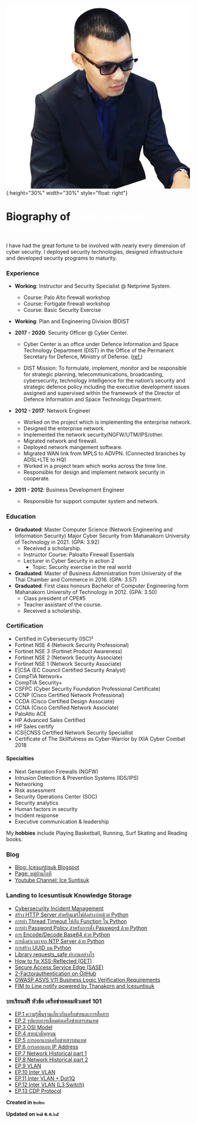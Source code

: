 ![](/img/ice.png){:height="30%" width="30%" style="float: right"}

# Biography of <font color="white"> Capt.Suntisuk Thepthong </font>

I have had the great fortune to be involved with nearly every dimension of cyber security. I deployed security technologies, designed infrastructure and developed security programs to maturity. 

### **Experience**

* **Working**: Instructor and Security Specialist @ Netprime System.
    * Course: Palo Alto firewall workshop
    * Course: Fortigate firewall workshop
    * Course: Basic Security Exercise
* **Working**: Plan and Engineering Division @DIST

* **2017 - 2020**: Security Officer @ Cyber Center.
    * Cyber Center is an office under Defence Information and Space Technology Department (DIST) in the Office of the Permanent Secretary for Defence, Ministry of Defense. ([ref.](http://dist.mod.go.th/Recommend/Responsibility.aspx ))

    * DIST Mission: To formulate, implement, monitor and be responsible for strategic planning, telecommunications, broadcasting, cybersecurity, technology intelligence for the nation’s security and strategic defence policy including the executive development issues assigned and supervised within the framework of the Director of Defence Information and Space Technology Department.

* **2012 - 2017**: Network Engineer
    * Worked on the project which is implementing the enterprise network.
    * Designed the enterprise network.
    * Implemented the network security/NGFW/UTM/IPS/other.
    * Migrated network and firewall.
    * Deployed network mangement software.
    * Migrated WAN link from MPLS to ADVPN. (Connected branches by ADSL+LTE to HQ)
    * Worked in a project team which works across the time line.
    * Responsible for design and implement network security in cooperate.

* **2011 - 2012**: Business Development Engineer
    * Responsible for support computer system and network.


### **Education**

* **Graduated**: Master Computer Science (Network Engineering and Information Security) Major Cyber Security from Mahanakorn University of Technology in 2021. (GPA: 3.92)
    * Received a scholarship.
    * Instructor Course:  Paloalto Firewall Essentials 
    * Lecturer in Cyber Security in action 2
        * Topic: Security exercise in the real world
* **Graduated**: Master of Business Administration from University of the Thai Chamber and Commerce in 2016. (GPA: 3.57)
* **Graduated**: First class honours Bachelor of Computer Engineering form Mahanakorn University of Technology in 2012. (GPA: 3.50)
    * Class president of CPE#5
    * Teacher assistant of the course.
    * Received a scholarship.

### **Certification**

* Certified in Cybersecurity (ISC)²
* Fortinet NSE 4 (Network Security Professional)
* Fortinet NSE 3 (Fortinet Product Awareness)
* Fortinet NSE 2 (Network Security Associate)
* Fortinet NSE 1 (Network Security Associate)
* E\|CSA (EC Council Certified Security Analyst)
* CompTIA Network+
* CompTIA Security+
* CSFPC (Cyber Security Foundation Professional Certificate)
* CCNP (Cisco Certified Network Professional)
* CCDA (Cisco Certified Design Associate)
* CCNA (Cisco Certified Network Associate)
* PaloAlto ACE
* HP Advanced Sales Certified 
* HP Sales certify
* ICSI\|CNSS Certified Network Security Speciallist
* Certificate of The Skillfulness as Cyber-Warrior by IXIA Cyber Combat 2018

#### **Specialties**

* Next Generation Firewalls (NGFW)
* Intrusion Detection & Prevention Systems (IDS/IPS)
* Networking
* Risk assessment 
* Security Operations Center (SOC)
* Security analytics
* Human factors in security
* Incident response
* Executive communication & leadership


My **hobbies** include Playing Basketball, Running, Surf Skating and Reading books.

### **Blog**

* [Blog: Icesuntisuk Blogspot](https://icesuntisuk.blogspot.com)
* [Page: หมู่บ้านไอที](https://www.facebook.com/itvill)
* [Youtube Channel: Ice Suntisuk](https://www.youtube.com/channel/UCRqn_pcffcnnyG6boG6aZow)

### **Landing to Icesuntisuk Knowledge Storage**

* [Cybersecurity Incident Management](/IncidentResponse/CSIM.md)
* [สร้าง HTTP Server สำหรับแชร์ไฟล์อย่างง่ายด้วย Python](/KB/http_server.md)
* [การทำ Thread Timeout ให้กับ Function ใน Python ](/KB/ThreadTimeout_python)
* [การทำ Password Policy สำหรับการตั้ง Password ด้วย Python](/KB/passwordpolicy_python.md)
* [การ Encode/Decode Base64 ด้วย Python](/KB/base64_python.md)
* [การดึงค่าเวลาจาก NTP Server ด้วย Python](/KB/ntp_python.md)
* [การสร้าง UUID บน Python](/KB/uuid_gen_python.md)
* [Library requests_safe ทำงานอย่างไร](/KB/requests_safe_python.md)
* [How to fix XSS-Reflected (GET)](/KB/xss-reflected-get.md)
* [Secure Access Service Edge (SASE)](/KB/SASE.md)
* [2-Factorauthentication on GitHub](/KB/2factorauthGitHub.md)
* [OWASP ASVS V11 Business Logic Verification Requirements](https://gitlab.com/NEIS0736/2020/-/wikis/Requirement/V11-Business-Logic-Verification-Requirements)
* [FIM to Line notify powered by Thanakorn and Icesuntisuk](/File_Integrity_Monitor/README.md)

### **บทเรียนฟรี หัวข้อ เครือข่ายคอมพิวเตอร์ 101**
* [EP.1 ความรู้พื้นฐานเกี่ยวกับเครือข่ายและการสื่อสาร](https://youtu.be/U3iJ3d8Y-Sw)
* [EP.2 รูปแบบการเชื่อมต่อเครือข่ายสารสนเทศ](https://youtu.be/0As4MsB7SIQ)
* [EP.3 OSI Model](https://youtu.be/wdS62jXABwE)
* [EP.4 สายนำสัญญาณ](https://youtu.be/PH26CParOn8)
* [EP.5 การออกแบบเครือข่ายสารสนเทศ](https://youtu.be/FM6pG8839Bg)
* [EP.6 การออกแบบ IP Address](https://youtu.be/6FoqXt8bA1c)
* [EP.7 Network Historical part 1](https://youtu.be/7VWXuvOOljI)
* [EP.8 Network Historical part 2](https://youtu.be/G1Rdl-K9Vkg)
* [EP.9 VLAN](https://youtu.be/2mi76Vvn4Oc)
* [EP.10 Inter VLAN](https://youtu.be/BQ5-TbYECFE)
* [EP.11 Inter VLAN + Dot1Q](https://youtu.be/WvYUrsGpklk)
* [EP.12 Inter VLAN (L3 Switch)](https://youtu.be/dxEkfXSKt8o)
* [EP.13 CDP Protocol](https://youtu.be/qkgbYK6iKdQ)

<!-- 
# ข้อมูลด้านล่างนี้อยู่ระหว่างพัฒนา
### Ethical Hacking Cheatsheet
* [Command so necessary](/PentestCheatsheet/cmd.md)
* [Reconnaissance](/PentestCheatsheet/recon.md)
* [Network Pivoting](/PentestCheatsheet/)
* [Enumeration and Gaining Access](/PentestCheatsheet/enum.md)
* [Password Hacking](/PentestCheatsheet/)
* [Web Hacking](/PentestCheatsheet/)
* [Reverse Shells](/PentestCheatsheet/)
* [Spawning Shells](/PentestCheatsheet/)
* [Linux Privilege Escalation](/PentestCheatsheet/linux-pri.md)
* [Windows Privilege Escalation](/PentestCheatsheet/win-pri.md)
-->

**Created in ๒๐๒๐**

**Updated on ๒๗ ต.ค.๖๕**
